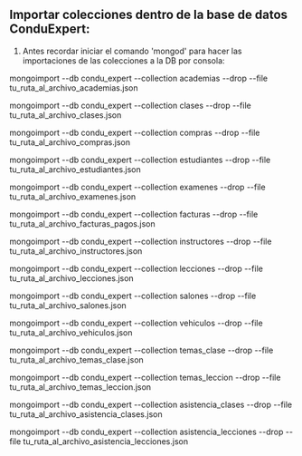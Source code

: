 ## Importar colecciones dentro de la base de datos ConduExpert:
1. Antes recordar iniciar el comando 'mongod' para hacer las importaciones de las colecciones a la DB por consola:

mongoimport --db condu_expert --collection academias --drop --file tu_ruta_al_archivo_academias.json 

mongoimport --db condu_expert --collection clases --drop --file tu_ruta_al_archivo_clases.json 

mongoimport --db condu_expert --collection compras --drop --file tu_ruta_al_archivo_compras.json 

mongoimport --db condu_expert --collection estudiantes --drop --file tu_ruta_al_archivo_estudiantes.json 

mongoimport --db condu_expert --collection examenes --drop --file tu_ruta_al_archivo_examenes.json 

mongoimport --db condu_expert --collection facturas --drop --file tu_ruta_al_archivo_facturas_pagos.json 

mongoimport --db condu_expert --collection instructores --drop --file tu_ruta_al_archivo_instructores.json 

mongoimport --db condu_expert --collection lecciones --drop --file tu_ruta_al_archivo_lecciones.json 

mongoimport --db condu_expert --collection salones --drop --file tu_ruta_al_archivo_salones.json 

mongoimport --db condu_expert --collection vehiculos --drop --file tu_ruta_al_archivo_vehiculos.json 

mongoimport --db condu_expert --collection temas_clase --drop --file tu_ruta_al_archivo_temas_clase.json 

mongoimport --db condu_expert --collection temas_leccion --drop --file tu_ruta_al_archivo_temas_leccion.json

mongoimport --db condu_expert --collection asistencia_clases --drop --file tu_ruta_al_archivo_asistencia_clases.json 

mongoimport --db condu_expert --collection asistencia_lecciones --drop --file tu_ruta_al_archivo_asistencia_lecciones.json 
